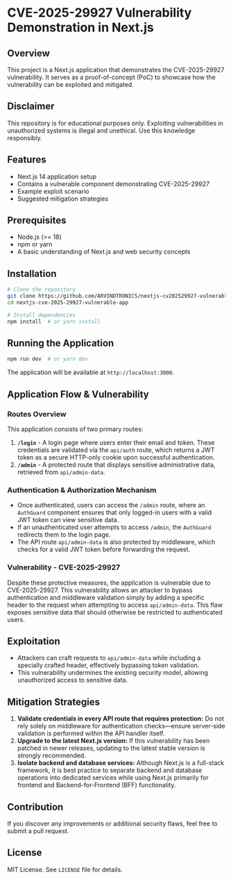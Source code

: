 # CVE-2025-29927 Vulnerability Demonstration in Next.js

## Overview

This project is a Next.js application that demonstrates the CVE-2025-29927 vulnerability. It serves as a proof-of-concept (PoC) to showcase how the vulnerability can be exploited and mitigated.

## Disclaimer

This repository is for educational purposes only. Exploiting vulnerabilities in unauthorized systems is illegal and unethical. Use this knowledge responsibly.

## Features

- Next.js 14 application setup
- Contains a vulnerable component demonstrating CVE-2025-29927
- Example exploit scenario
- Suggested mitigation strategies

## Prerequisites

- Node.js (>= 18)
- npm or yarn
- A basic understanding of Next.js and web security concepts

## Installation

```bash
# Clone the repository
git clone https://github.com/ARVINDTRONICS/nextjs-cv202529927-vulnerable-app.git
cd nextjs-cve-2025-29927-vulnerable-app

# Install dependencies
npm install  # or yarn install
```

## Running the Application

```bash
npm run dev  # or yarn dev
```

The application will be available at `http://localhost:3000`.

## Application Flow & Vulnerability

### Routes Overview

This application consists of two primary routes:

1. **`/login`** - A login page where users enter their email and token. These credentials are validated via the `api/auth` route, which returns a JWT token as a secure HTTP-only cookie upon successful authentication.
2. **`/admin`** - A protected route that displays sensitive administrative data, retrieved from `api/admin-data`.

### Authentication & Authorization Mechanism

- Once authenticated, users can access the `/admin` route, where an `AuthGuard` component ensures that only logged-in users with a valid JWT token can view sensitive data.
- If an unauthenticated user attempts to access `/admin`, the `AuthGuard` redirects them to the login page.
- The API route `api/admin-data` is also protected by middleware, which checks for a valid JWT token before forwarding the request.

### Vulnerability - CVE-2025-29927

Despite these protective measures, the application is vulnerable due to CVE-2025-29927. This vulnerability allows an attacker to bypass authentication and middleware validation simply by adding a specific header to the request when attempting to access `api/admin-data`. This flaw exposes sensitive data that should otherwise be restricted to authenticated users.

## Exploitation

- Attackers can craft requests to `api/admin-data` while including a specially crafted header, effectively bypassing token validation.
- This vulnerability undermines the existing security model, allowing unauthorized access to sensitive data.

## Mitigation Strategies

1. **Validate credentials in every API route that requires protection:** Do not rely solely on middleware for authentication checks—ensure server-side validation is performed within the API handler itself.
2. **Upgrade to the latest Next.js version:** If this vulnerability has been patched in newer releases, updating to the latest stable version is strongly recommended.
3. **Isolate backend and database services:** Although Next.js is a full-stack framework, it is best practice to separate backend and database operations into dedicated services while using Next.js primarily for frontend and Backend-for-Frontend (BFF) functionality.

## Contribution

If you discover any improvements or additional security flaws, feel free to submit a pull request.

## License

MIT License. See `LICENSE` file for details.
